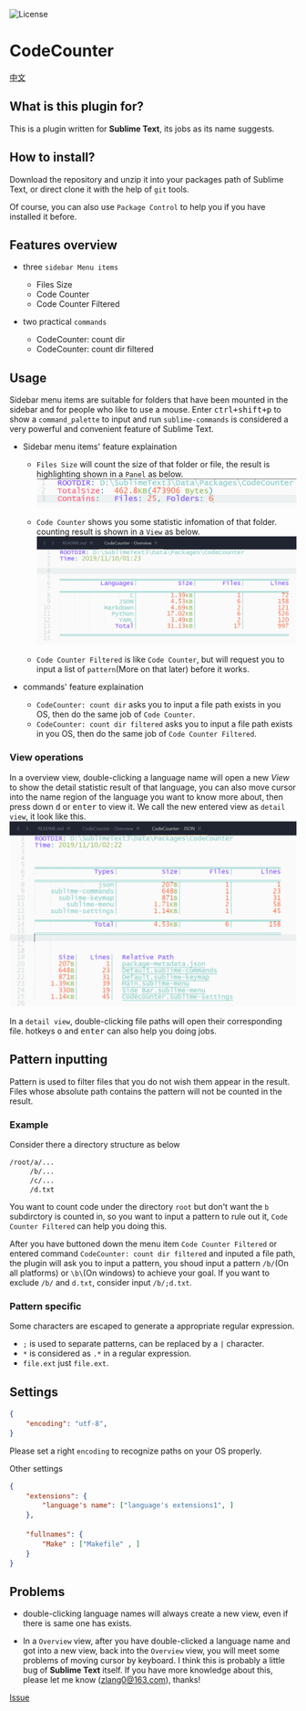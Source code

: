![License][license-image]


# CodeCounter
[中文](Chinese.md)


## What is this plugin for?

This is a plugin written for **Sublime Text**, its jobs as its name suggests.


## How to install?
Download the repository and unzip it into your packages path of Sublime Text, or direct clone it with the help of `git` tools.

Of course, you can also use `Package Control` to help you if you have installed it before.


## Features overview
- three `sidebar Menu items`
    * Files Size
    * Code Counter
    * Code Counter Filtered

- two practical `commands`
    * CodeCounter: count dir
    * CodeCounter: count dir filtered


## Usage
Sidebar menu items are suitable for folders that have been mounted in the sidebar and for people who like to use a mouse.
Enter <kbd>ctrl+shift+p</kbd> to show a `command_palette` to input and run `sublime-commands` is considered a very powerful and convenient feature of Sublime Text.

- Sidebar menu items' feature explaination
    * `Files Size` will count the size of that folder or file, the result is highlighting shown in a `Panel` as below.
      ![Files size](image/files_size.png)

    * `Code Counter` shows you some statistic infomation of that folder. counting result is shown in a `View` as below.
      ![Overview](image/Overview.png)

    * `Code Counter Filtered` is like `Code Counter`, but will request you to input a list of `pattern`(More on that later) before it works.

- commands' feature explaination
    * `CodeCounter: count dir` asks you to input a file path exists in you OS, then do the same job of `Code Counter`.
    * `CodeCounter: count dir filtered` asks you to input a file path exists in you OS, then do the same job of `Code Counter Filtered`.

### View operations
In a overview view, double-clicking a language name will open a new *View* to show the detail statistic result of that language, you can also move cursor into the name region of the language you want to know more about, then press down <kbd>d</kbd> or <kbd>enter</kbd> to view it. We call the new entered view as `detail view`, it look like this.
![Detail](image/detail.png)

In a `detail view`, double-clicking file paths will open their corresponding file. hotkeys <kbd>o</kbd> and <kbd>enter</kbd> can also help you doing jobs.


## Pattern inputting
Pattern is used to filter files that you do not wish them appear in the result.
Files whose absolute path contains the pattern will not be counted in the result.

### Example
Consider there a directory structure as below
```
/root/a/...
     /b/...
     /c/...
     /d.txt
```
You want to count code under the directory `root` but don't want the `b` subdirctory is counted in, so you want to input a pattern to rule out it, `Code Counter Filtered` can help you doing this.

After you have buttoned down the menu item `Code Counter Filtered` or entered command `CodeCounter: count dir filtered` and inputed a file path, the plugin will ask you to input a pattern, you shoud input a pattern `/b/`(On all platforms) or `\b\`(On windows) to achieve your goal. If you want to exclude `/b/` and `d.txt`, consider input `/b/;d.txt`.

### Pattern specific
Some characters are escaped to generate a appropriate regular expression.
- `;` is used to separate patterns, can be replaced by a `|` character.
- `*` is considered as `.*` in a regular expression.
- `file.ext` just `file.ext`.


## Settings
```json
{
    "encoding": "utf-8",
}
```
Please set a right `encoding` to recognize paths on your OS properly.

Other settings
```json
{
    "extensions": {
        "language's name": ["language's extensions1", ]
    },

    "fullnames": {
        "Make" : ["Makefile" , ]
    }
}
```


## Problems

- double-clicking language names will always create a new view, even if there is same one has exists.

- In a `Overview` view, after you have double-clicked a language name and got into a new view, back into the `Overview` view, you will meet some problems of moving cursor by keyboard. I think this is probably a little bug of **Sublime Text** itself. If you have more knowledge about this, please let me know (zlang0@163.com), thanks!

[Issue](https://github.com/absop/CodeCounter/issues)


[license-image]: https://img.shields.io/badge/license-MIT-blue.svg
